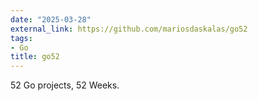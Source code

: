 ```yaml
---
date: "2025-03-28"
external_link: https://github.com/mariosdaskalas/go52
tags:
- Go
title: go52
---
```


52 Go projects, 52 Weeks.

<!--more-->